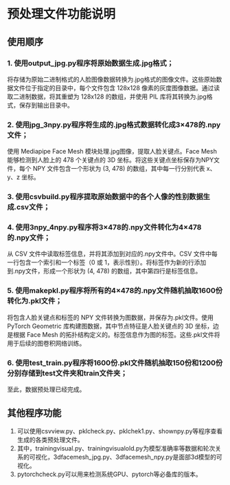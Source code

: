 # 预处理文件功能说明
## 使用顺序
### 1. 使用output_jpg.py程序将原始数据生成.jpg格式；
   将存储为原始二进制格式的人脸图像数据转换为.jpg格式的图像文件。这些原始数据文件位于指定的目录中，每个文件包含 128x128 像素的灰度图像数据。通过读取二进制数据，将其重塑为 128x128 的数组，并使用 PIL 库将其转换为.jpg格式，保存到输出目录中。
### 2. 使用jpg_3npy.py程序将生成的.jpg格式数据转化成3×478的.npy文件；
   使用 Mediapipe Face Mesh 模块处理.jpg图像，提取人脸关键点。Face Mesh 能够检测到人脸上的 478 个关键点的 3D 坐标。将这些关键点坐标保存为NPY文件，每个 NPY 文件包含一个形状为 (3, 478) 的数组，其中每一行分别代表 x、y、z 坐标。
### 3. 使用csvbuild.py程序提取原始数据中的各个人像的性别数据生成.csv文件；
### 4. 使用3npy_4npy.py程序将3×478的.npy文件转化为4×478的.npy文件；
   从 CSV 文件中读取标签信息，并将其添加到对应的.npy文件中。CSV 文件中每一行包含一个索引和一个标签（0 或 1，表示性别）。将标签作为新的行添加到.npy文件，形成一个形状为 (4, 478) 的数组，其中第四行是标签信息。
### 5. 使用makepkl.py程序将所有的4×478的.npy文件随机抽取1600份转化为.pkl文件；
   将包含人脸关键点和标签的 NPY 文件转换为图数据，并保存为.pkl文件。使用 PyTorch Geometric 库构建图数据，其中节点特征是人脸关键点的 3D 坐标，边是根据 Face Mesh 的拓扑结构定义的。标签信息作为图的标签。这些.pkl文件将用于后续的图卷积网络训练。
### 6. 使用test_train.py程序将1600份.pkl文件随机抽取150份和1200份分别存储到test文件夹和train文件夹；
   至此，数据预处理已经完成。
## 其他程序功能
1. 可以使用csvview.py、pklcheck.py、pklchek1.py、shownpy.py等程序查看生成的各类预处理文件。
2. 其中，trainingvisual.py、trainingvisualold.py为模型准确率等数据和轮次关系的可视化，3dfacemesh_jpg.py、3dfacemesh_npy.py是面部3d模型的可视化。
3. pytorchcheck.py可以用来检测系统GPU、pytorch等必备库的版本。
